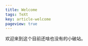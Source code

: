 ```yaml
---
title: Welcome
tags: TeXt
key: article-welcome
pageview: true
---
```


<!--
 * @Date: 2020-04-21 08:06:52
 * @LastEditTime: 2020-10-13 15:19:46
 * @LastEditors: Li Xiang
 * @Description: 
 * @FilePath: \notlixiang.github.io\_posts\2020-10-1-welcome.md
-->

欢迎来到这个目前还啥也没有的小破站。